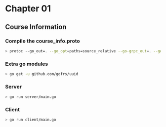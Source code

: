 # Chapter 01
## Course Information

### Compile the course_info.proto
```bash
> protoc --go_out=. --go_opt=paths=source_relative --go-grpc_out=. --go-grpc_opt=paths=source_relative pb/course_info.proto
```

### Extra go modules
```bash
> go get -u github.com/gofrs/uuid
```

### Server
```bash
> go run server/main.go
```

### Client
```bash
> go run client/main.go
```